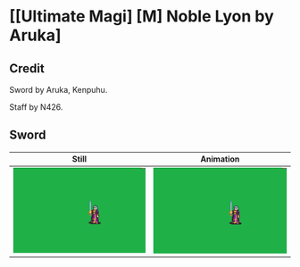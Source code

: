 # [\[Ultimate Magi\] \[M\] Noble Lyon by Aruka]

## Credit

Sword by Aruka, Kenpuhu. 

Staff by N426.
	
## Sword

| Still | Animation |
| :---: | :-------: |
| ![Sword still](./Sword_000.png) | ![Sword animation](./Sword.gif) |
